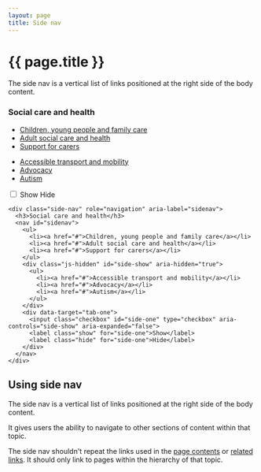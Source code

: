 ```yaml
---
layout: page
title: Side nav
---
```


# {{ page.title }}

The side nav is a vertical list of links positioned at the right side of the body content.

<div class="side-nav" role="navigation" aria-label="sidenav">
  <h3>Social care and health</h3>
  <nav id="sidenav">
    <ul>
      <li><a href="#">Children, young people and family care</a></li>
      <li><a href="#">Adult social care and health</a></li>
      <li><a href="#">Support for carers</a></li>
    </ul>
    <div class="js-hidden" id="side-show" aria-hidden="true">
      <ul>
        <li><a href="#">Accessible transport and mobility</a></li>
        <li><a href="#">Advocacy</a></li>
        <li><a href="#">Autism</a></li>
      </ul>
    </div>
    <div data-target="tab-one">
      <input class="checkbox" id="side-one" type="checkbox" aria-controls="side-show" aria-expanded="false">
      <label class="show" for="side-one">Show</label>
      <label class="hide" for="side-one">Hide</label>
    </div>
  </nav>
</div>


    <div class="side-nav" role="navigation" aria-label="sidenav">
      <h3>Social care and health</h3>
      <nav id="sidenav">
        <ul>
          <li><a href="#">Children, young people and family care</a></li>
          <li><a href="#">Adult social care and health</a></li>
          <li><a href="#">Support for carers</a></li>
        </ul>
        <div class="js-hidden" id="side-show" aria-hidden="true">
          <ul>
            <li><a href="#">Accessible transport and mobility</a></li>
            <li><a href="#">Advocacy</a></li>
            <li><a href="#">Autism</a></li>
          </ul>
        </div>
        <div data-target="tab-one">
          <input class="checkbox" id="side-one" type="checkbox" aria-controls="side-show" aria-expanded="false">
          <label class="show" for="side-one">Show</label>
          <label class="hide" for="side-one">Hide</label>
        </div>
      </nav>
    </div>


## Using side nav

The side nav is a vertical list of links positioned at the right side of the body content.

It gives users the ability to navigate to other sections of content within that topic.

The side nav shouldn't repeat the links used in the <a href="">page contents</a> or <a href="">related links</a>. It should only link to pages within the hierarchy of that topic.
